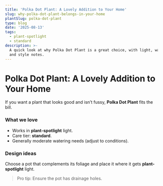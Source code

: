 ```yaml
---
title: 'Polka Dot Plant: A Lovely Addition to Your Home'
slug: why-polka-dot-plant-belongs-in-your-home
plantSlug: polka-dot-plant
type: blog
date: '2025-08-13'
tags:
  - plant-spotlight
  - standard
description: >-
  A quick look at why Polka Dot Plant is a great choice, with light, watering,
  and style notes.
---
```

# Polka Dot Plant: A Lovely Addition to Your Home

If you want a plant that looks good and isn’t fussy, **Polka Dot Plant** fits the bill.

### What we love
- Works in **plant-spotlight** light.
- Care tier: **standard**.
- Generally moderate watering needs (adjust to conditions).

### Design ideas
Choose a pot that complements its foliage and place it where it gets **plant-spotlight** light.
  
> Pro tip: Ensure the pot has drainage holes.

